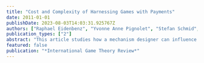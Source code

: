 ```yaml
---
title: "Cost and Complexity of Harnessing Games with Payments"
date: 2011-01-01
publishDate: 2023-08-03T14:03:31.925767Z
authors: ["Raphael Eidenbenz", "Yvonne Anne Pignolet", "Stefan Schmid", "Roger Wattenhofer"]
publication_types: ["2"]
abstract: "This article studies how a mechanism designer can influence games by promising payments to the players depending on their mutual choice of strategies. First, we investigate the cost of implementing a desirable behavior and present algorithms to compute this cost. Whereas a mechanism designer can decide efficiently whether strategy profiles can be implemented at no cost at all our complexity analysis indicates that computing an optimal implementation is generally bf NP-hard. Second, we introduce and analyze the concept of ıt leverage in a game. The leverage captures the benefits that a benevolent or a malicious mechanism designer can achieve by implementing a certain strategy profile region within economic reason, i.e., by taking the implementation cost into account. Mechanism designers can often manipulate games and change the social welfare by a larger extent than the amount of money invested. Unfortunately, computing the leverage turns out to be intractable as well in the general case."
featured: false
publication: "*International Game Theory Review*"
---
```


